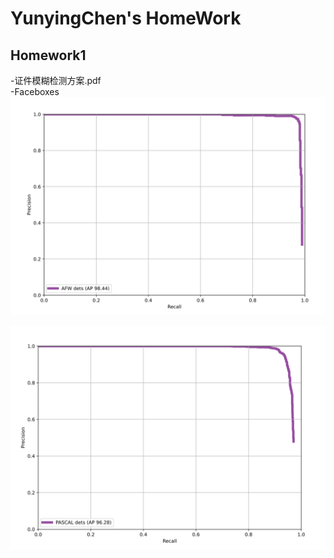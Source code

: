# YunyingChen's HomeWork




## Homework1
-证件模糊检测方案.pdf        
-Faceboxes                
![AFW](https://github.com/cvgroup-erke/YunyingChen/blob/main/HMK1/Faceboxes/AFW_Result.png)



![PASCAL](https://github.com/cvgroup-erke/YunyingChen/blob/main/HMK1/Faceboxes/PASCAL_Result.png)



